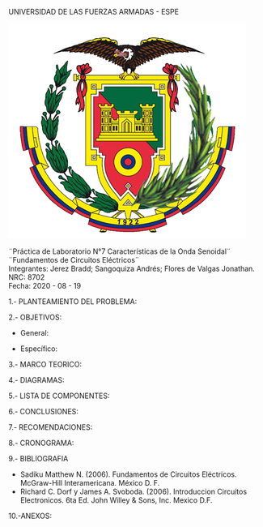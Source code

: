 UNIVERSIDAD DE LAS FUERZAS ARMADAS - ESPE

![](https://github.com/BraddJCJ/Informe5_Jerez_Sangoquiza_Zambrano/blob/master/img/Logo_ESPE.png)

¨Práctica de Laboratorio N°7 Características de la Onda Senoidal¨
¨Fundamentos de Circuitos Eléctricos¨  
Integrantes: Jerez Bradd; Sangoquiza Andrés; Flores de Valgas Jonathan.  
NRC: 8702   
Fecha: 2020 - 08 - 19  

1.- PLANTEAMIENTO DEL PROBLEMA:



2.- OBJETIVOS:

* General: 



* Específico:




3.- MARCO TEORICO:



4.- DIAGRAMAS:



5.- LISTA DE COMPONENTES:


 
6.- CONCLUSIONES:



7.- RECOMENDACIONES:



8.- CRONOGRAMA:

 
9.- BIBLIOGRAFIA
 
- Sadiku Matthew N. (2006). Fundamentos de Circuitos Eléctricos. McGraw-Hill Interamericana. México D. F.
-  Richard C. Dorf y James A. Svoboda. (2006). Introduccion Circuitos Electronicos. 6ta Ed. John Willey & Sons, Inc. Mexico D.F.


 10.-ANEXOS:
 
 
